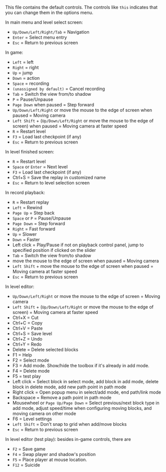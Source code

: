 This file contains the default controls. The controls like `this` indicates that you can change them in the options menu.

In main menu and level select screen:
* `Up/Down/Left/Right/Tab` = Navigation
* `Enter` = Select menu entry
* `Esc` = Return to previous screen

In game:
* `Left` = left
* `Right` = right
* `Up` = jump
* `Down` = action
* `Space` = recording
* `(unassigned by default)` = Cancel recording
* `Tab` = Switch the view from/to shadow
* `P` = Pause/Unpause
* `Page Down` when paused = Step forward
* `Up/Down/Left/Right` or move the mouse to the edge of screen when paused = Moving camera
* `Left Shift` + (`Up/Down/Left/Right` or move the mouse to the edge of screen) when paused = Moving camera at faster speed
* `R` = Restart level
* `F3` = Load last checkpoint (if any)
* `Esc` = Return to previous screen

In level finished screen:
* `R` = Restart level
* `Space` or `Enter` = Next level
* `F3` = Load last checkpoint (if any)
* Ctrl+S = Save the replay in customized name
* `Esc` = Return to level selection screen

In record playback:
* `R` = Restart replay
* `Left` = Rewind
* `Page Up` = Step back
* `Space` or `P` = Pause/Unpause
* `Page Down` = Step forward
* `Right` = Fast forward
* `Up` = Slower
* `Down` = Faster
* Left click = Play/Pause if not on playback control panel, jump to specified position if clicked on the slider
* `Tab` = Switch the view from/to shadow
* move the mouse to the edge of screen when paused = Moving camera
* `Left Shift` + move the mouse to the edge of screen when paused = Moving camera at faster speed
* `Esc` = Return to previous screen

In level editor:
* `Up/Down/Left/Right` or move the mouse to the edge of screen = Moving camera
* `Left Shift` + (`Up/Down/Left/Right` or move the mouse to the edge of screen) = Moving camera at faster speed
* Ctrl+X = Cut
* Ctrl+C = Copy
* Ctrl+V = Paste
* Ctrl+S = Save level
* Ctrl+Z = Undo
* Ctrl+Y = Redo
* Delete = Delete selected blocks
* F1 = Help
* F2 = Select mode
* F3 = Add mode. Show/hide the toolbox if it's already in add mode.
* F4 = Delete mode
* F5 = test play
* Left click = Select block in select mode, add block in add mode, delete block in delete mode, add new path point in path mode
* Right click = Open popup menu in select/add mode, end path/link mode
* Backspace = Remove a path point in path mode
* Mousewheel or `Page Up/Page Down` = Select previous/next block type in add mode, adjust speed/time when configuring moving blocks, and moving camera on other mode
* F6 = Level settings
* `Left Shift` = Don't snap to grid when add/move blocks
* `Esc` = Return to previous screen

In level editor (test play): besides in-game controls, there are
* `F2` = Save game
* `F4` = Swap player and shadow's position
* `F5` = Place player at mouse location.
* `F12` = Suicide

